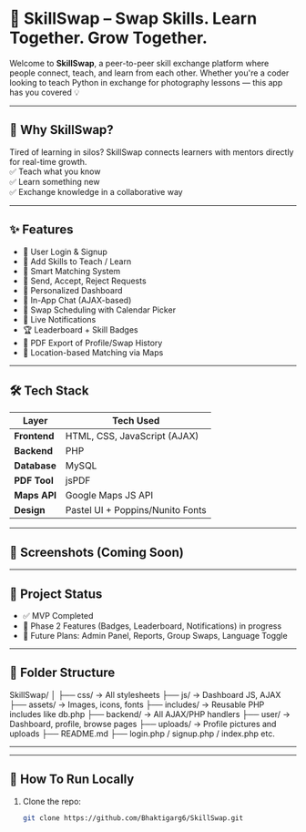 # 🔁 SkillSwap – Swap Skills. Learn Together. Grow Together.

Welcome to **SkillSwap**, a peer-to-peer skill exchange platform where people connect, teach, and learn from each other. Whether you're a coder looking to teach Python in exchange for photography lessons — this app has you covered 💡

---

## 📌 Why SkillSwap?

Tired of learning in silos? SkillSwap connects learners with mentors directly for real-time growth.  
✅ Teach what you know  
✅ Learn something new  
✅ Exchange knowledge in a collaborative way

---

## ✨ Features

- 🔐 User Login & Signup
- 🧠 Add Skills to Teach / Learn
- 🎯 Smart Matching System
- 🔁 Send, Accept, Reject Requests
- 🧾 Personalized Dashboard
- 💬 In-App Chat (AJAX-based)
- 📅 Swap Scheduling with Calendar Picker
- 🔔 Live Notifications
- 🏆 Leaderboard + Skill Badges
- 📄 PDF Export of Profile/Swap History
- 📍 Location-based Matching via Maps

---

## 🛠️ Tech Stack

| Layer       | Tech Used             |
|-------------|------------------------|
| **Frontend**| HTML, CSS, JavaScript (AJAX) |
| **Backend** | PHP                    |
| **Database**| MySQL                  |
| **PDF Tool**| jsPDF                  |
| **Maps API**| Google Maps JS API     |
| **Design**  | Pastel UI + Poppins/Nunito Fonts |

---

## 📸 Screenshots (Coming Soon)

<!-- Add screenshots or demo GIFs here in a /docs folder -->
<!-- ![Dashboard Preview](docs/dashboard.png) -->

---

## 🚧 Project Status

- ✅ MVP Completed  
- 🚀 Phase 2 Features (Badges, Leaderboard, Notifications) in progress  
- 🔮 Future Plans: Admin Panel, Reports, Group Swaps, Language Toggle

---

## 📁 Folder Structure

SkillSwap/
│
├── css/ → All stylesheets
├── js/ → Dashboard JS, AJAX
├── assets/ → Images, icons, fonts
├── includes/ → Reusable PHP includes like db.php
├── backend/ → All AJAX/PHP handlers
├── user/ → Dashboard, profile, browse pages
├── uploads/ → Profile pictures and uploads
├── README.md
├── login.php / signup.php / index.php etc.

---

---

## 🧪 How To Run Locally

1. Clone the repo:
   ```bash
   git clone https://github.com/Bhaktigarg6/SkillSwap.git
   
